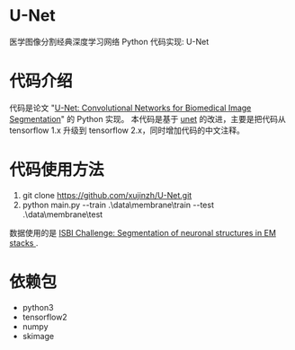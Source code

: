 # U-Net
医学图像分割经典深度学习网络 Python 代码实现: U-Net

# 代码介绍
代码是论文 "[U-Net: Convolutional Networks for Biomedical Image Segmentation](https://link.springer.com/chapter/10.1007%2F978-3-319-24574-4_28)" 的 Python 实现。 本代码是基于 [unet](https://github.com/zhixuhao/unet) 的改进，主要是把代码从 tensorflow 1.x 升级到 tensorflow 2.x，同时增加代码的中文注释。

# 代码使用方法
1. git clone https://github.com/xujinzh/U-Net.git
2. python main.py --train .\data\membrane\train --test .\data\membrane\test

数据使用的是 [ISBI Challenge: Segmentation of neuronal structures in EM stacks
](http://brainiac2.mit.edu/isbi_challenge/).

# 依赖包
- python3
- tensorflow2
- numpy
- skimage
